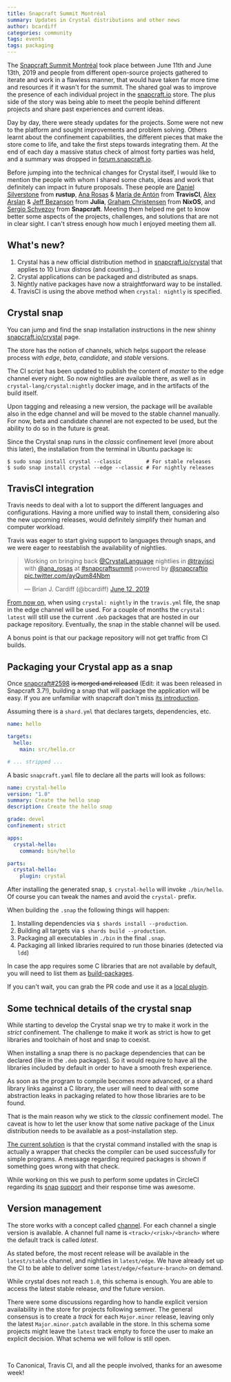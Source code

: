 ```yaml
---
title: Snapcraft Summit Montréal
summary: Updates in Crystal distributions and other news
author: bcardiff
categories: community
tags: events
tags: packaging
---
```


The [Snapcraft Summit Montréal](https://snapcraft.io/blog/snapcraft-summit-montreal) took place between June 11th and June 13th, 2019 and people from different open-source projects gathered to iterate and work in a flawless manner, that would have taken far more time and resources if it wasn't for the summit. The shared goal was to improve the presence of each individual project in the [snapcraft.io](https://snapcraft.io) store. The plus side of the story was being able to meet the people behind different projects and share past experiences and current ideas.

Day by day, there were steady updates for the projects. Some were not new to the platform and sought improvements and problem solving. Others learnt about the confinement capabilities, the different pieces that make the store come to life, and take the first steps towards integrating them. At the end of each day a massive status check of almost forty parties was held, and a summary was dropped in [forum.snapcraft.io](https://forum.snapcraft.io/t/snapcraft-summit-montreal-2019-day-1-2-3/11763).

Before jumping into the technical changes for Crystal itself, I would like to mention the people with whom I shared some chats, ideas and work that definitely can impact in future proposals. These people are [Daniel Silverstone](https://twitter.com/dsilverstone) from **rustup**, [Ana Rosas](https://twitter.com/ana_rosas) & [María de Antón](https://twitter.com/amalulla) from **TravisCI**, [Alex Arslan](https://github.com/ararslan) & [Jeff Bezanson](https://twitter.com/jeffbezanson) from **Julia**, [Graham Christensen](https://twitter.com/grhmc) from  **NixOS**, and [Sergio Schvezov](https://twitter.com/sergiusens) from **Snapcraft**. Meeting them helped me get to know better some aspects of the projects, challenges, and solutions that are not in clear sight. I can't stress enough how much I enjoyed meeting them all.

## What's new?

1. Crystal has a new official distribution method in [snapcraft.io/crystal](https://snapcraft.io/crystal) that applies to 10 Linux distros (and counting...)
2. Crystal applications can be packaged and distributed as snaps.
3. Nightly native packages have now a straightforward way to be installed.
4. TravisCI is using the above method when `crystal: nightly` is specified.

## Crystal snap

You can jump and find the snap installation instructions in the new shinny [snapcraft.io/crystal](https://snapcraft.io/crystal) page.

The store has the notion of channels, which helps support the release process with *edge*, *beta*, *candidate*, and *stable* versions.

The CI script has been updated to publish the content of *master* to the edge channel every night. So now nightlies are available there, as well as in `crystal-lang/crystal:nightly` docker image, and in the artifacts of the build itself.

Upon tagging and releasing a new version, the package will be available also in the edge channel and will be moved to the stable channel manually. For now, beta and candidate channel are not expected to be used, but the ability to do so in the future is great.

Since the Crystal snap runs in the *classic* confinement level (more about this later), the installation from the terminal in Ubuntu package is:

```shell
$ sudo snap install crystal --classic        # For stable releases
$ sudo snap install crystal --edge --classic # For nightly releases
```

## TravisCI integration

Travis needs to deal with a lot to support the different languages and configurations. Having a more unified way to install them, considering also the new upcoming releases, would definitely simplify their human and computer workload.

Travis was eager to start giving support to languages through snaps, and we were eager to reestablish the availability of nightlies.

<blockquote class="twitter-tweet"><p lang="en" dir="ltr">Working on bringing back <a href="https://twitter.com/CrystalLanguage?ref_src=twsrc%5Etfw">@CrystalLanguage</a> nightlies in <a href="https://twitter.com/travisci?ref_src=twsrc%5Etfw">@travisci</a> with <a href="https://twitter.com/ana_rosas?ref_src=twsrc%5Etfw">@ana_rosas</a> at <a href="https://twitter.com/hashtag/snapcraftsummit?src=hash&amp;ref_src=twsrc%5Etfw">#snapcraftsummit</a> powered by <a href="https://twitter.com/snapcraftio?ref_src=twsrc%5Etfw">@snapcraftio</a> <a href="https://t.co/ayQum84Nbm">pic.twitter.com/ayQum84Nbm</a></p>&mdash; Brian J. Cardiff (@bcardiff) <a href="https://twitter.com/bcardiff/status/1138905956933414912?ref_src=twsrc%5Etfw">June 12, 2019</a></blockquote> <script async src="https://platform.twitter.com/widgets.js" charset="utf-8"></script>

[From now on](https://changelog.travis-ci.com/crystal-nightlies-support-105460), when using `crystal: nightly` in the `travis.yml` file, the snap in the edge channel will be used. For a couple of months the `crystal: latest` will still use the current `.deb` packages that are hosted in our package repository. Eventually, the snap in the stable channel will be used.

A bonus point is that our package repository will not get traffic from CI builds.

## Packaging your Crystal app as a snap

Once [snapcraft#2598](https://github.com/snapcore/snapcraft/pull/2598) ~~is merged and released~~ (Edit: it was been released in Snapcraft 3.7!), building a snap that will package the application will be easy. If you are unfamiliar with snapcraft don't miss [its introduction](https://snapcraft.io/blog/introduction-to-snapcraft).

Assuming there is a `shard.yml` that declares targets, dependencies, etc.

```yaml
name: hello

targets:
  hello:
    main: src/hello.cr

# ... stripped ...
```

A basic `snapcraft.yaml` file to declare all the parts will look as follows:

```yaml
name: crystal-hello
version: "1.0"
summary: Create the hello snap
description: Create the hello snap

grade: devel
confinement: strict

apps:
  crystal-hello:
    command: bin/hello

parts:
  crystal-hello:
    plugin: crystal
```

After installing the generated snap, `$ crystal-hello` will invoke `./bin/hello`. Of course you can tweak the names and avoid the `crystal-` prefix.

When building the `.snap` the following things will happen:

1. Installing dependencies via `$ shards install --production`.
2. Building all targets via `$ shards build --production`.
3. Packaging all executables in `./bin` in the final `.snap`.
4. Packaging all linked libraries required to run those binaries (detected via `ldd`)

In case the app requires some C libraries that are not available by default, you will need to list them as [build-packages](https://docs.snapcraft.io/t/build-and-staging-dependencies/11451).

If you can't wait, you can grab the PR code and use it as a [local plugin](https://docs.snapcraft.io/writing-local-plugins).

## Some technical details of the crystal snap

While starting to develop the Crystal snap we try to make it work in the *strict* confinement. The challenge to make it work as strict is how to get libraries and toolchain of host and snap to coexist.

When installing a snap there is no package dependencies that can be declared (like in the `.deb` packages). So it would require to have all the libraries included by default in order to have a smooth fresh experience.

As soon as the program to compile becomes more advanced, or a shard library links against a C library, the user will need to deal with some abstraction leaks in packaging related to how those libraries are to be found.

That is the main reason why we stick to the *classic* confinement model. The caveat is how to let the user know that some native package of the Linux distribution needs to be available as a post-installation step.

[The current solution](https://github.com/crystal-lang/distribution-scripts/pull/39) is that the crystal command installed with the snap is actually a wrapper that checks the compiler can be used successfully for simple programs. A message regarding required packages is shown if something goes wrong with that check.

While working on this we push to perform some updates in CircleCI regarding its [snap](https://github.com/cibuilds/snapcraft/issues/1) [support](https://github.com/circleci/circleci-docs/pull/3441) and their response time was awesome.

## Version management

The store works with a concept called [channel](https://docs.snapcraft.io/channels). For each channel a single version is available. A channel full name is `<track>/<risk>/<branch>` where the default track is called *latest*.

As stated before, the most recent release will be available in the `latest/stable` channel, and nightlies in `latest/edge`. We have already set up the CI to be able to deliver some `latest/edge/<feature-branch>` on demand.

While crystal does not reach `1.0`, this schema is enough. You are able to access the latest stable release, _and_ the future version.

There were some discussions regarding how to handle explicit version availability in the store for projects following semver. The general consensus is to create a *track* for each `Major.minor` release, leaving only the latest `Major.minor.patch` available in the store. In this schema some projects might leave the `latest` track empty to force the user to make an explicit decision. What schema we will follow is still open.

<br/>

To Canonical, Travis CI, and all the people involved, thanks for an awesome week!
